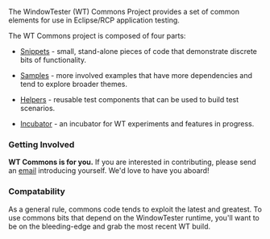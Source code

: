 The WindowTester (WT) Commons Project provides a set of common elements for use in Eclipse/RCP application testing.

The WT Commons project is composed of four parts:

  * [Snippets](WTSnippets.md) - small, stand-alone pieces of code that demonstrate discrete bits of functionality.

  * [Samples](WTSamples.md) - more involved examples that have more dependencies and tend to explore broader themes.

  * [Helpers](WTHelpers.md) - reusable test components that can be used to build test scenarios.

  * [Incubator](WTIncubator.md) - an incubator for WT experiments and features in progress.




### Getting Involved ###

**WT Commons is for you.**  If you are interested in contributing, please send an [email](mailto:phil.quitslund@gmail.com) introducing yourself.  We'd love to have you aboard!


### Compatability ###

As a general rule, commons code tends to exploit the latest and greatest.  To use commons bits that depend on the WindowTester runtime, you'll want to be on the bleeding-edge and grab the most recent WT build.